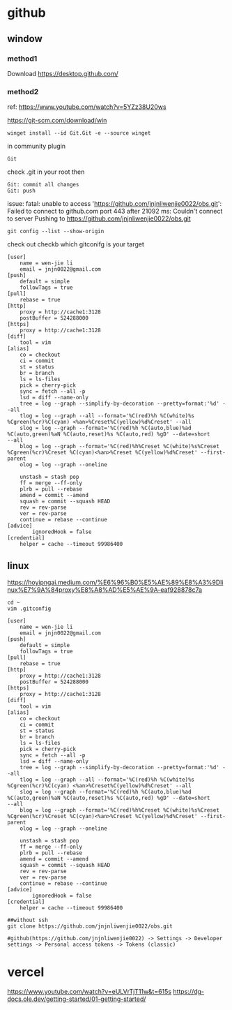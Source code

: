 # github
## window
### method1
Download https://desktop.github.com/
### method2
ref: https://www.youtube.com/watch?v=5YZz38U20ws

https://git-scm.com/download/win
```
winget install --id Git.Git -e --source winget
```
in community plugin
```
Git
```
check .git in your root then
```
Git: commit all changes
Git: push
```
issue: fatal: unable to access 'https://github.com/jnjnliwenjie0022/obs.git': Failed to connect to github.com port 443 after 21092 ms: Couldn't connect to server Pushing to https://github.com/jnjnliwenjie0022/obs.git
```
git config --list --show-origin
```
check out checkb which gitconifg is your target 
```
[user]
	name = wen-jie li
	email = jnjn0022@gmail.com
[push]
	default = simple
	followTags = true
[pull]
	rebase = true
[http]
	proxy = http://cache1:3128
	postBuffer = 524288000
[https]
	proxy = http://cache1:3128
[diff]
    tool = vim
[alias]
	co = checkout
	ci = commit
    st = status
    br = branch
    ls = ls-files
    pick = cherry-pick
    sync = fetch --all -p
    lsd = diff --name-only
    tree = log --graph --simplify-by-decoration --pretty=format:'%d' --all
    tlog = log --graph --all --format='%C(red)%h %C(white)%s %Cgreen(%cr)%C(cyan) <%an>%Creset%C(yellow)%d%Creset' --all
    slog = log --graph --format='%C(red)%h %C(auto,blue)%ad %C(auto,green)%aN %C(auto,reset)%s %C(auto,red) %gD' --date=short        --all
    blog = log --graph --format='%C(red)%h%Creset %C(white)%s%Creset %Cgreen(%cr)%Creset %C(cyan)<%an>%Creset %C(yellow)%d%Creset' --first-parent
    olog = log --graph --oneline

    unstash = stash pop
	ff = merge --ff-only
	plrb = pull --rebase
	amend = commit --amend
	squash = commit --squash HEAD
	rev = rev-parse
	ver = rev-parse
	continue = rebase --continue
[advice]
        ignoredHook = false
[credential]
	helper = cache --timeout 99986400
```
## linux
https://hoyipngai.medium.com/%E6%96%B0%E5%AE%89%E8%A3%9Dlinux%E7%9A%84proxy%E8%A8%AD%E5%AE%9A-eaf928878c7a
```
cd ~
vim .gitconfig
```
```
[user]
	name = wen-jie li
	email = jnjn0022@gmail.com
[push]
	default = simple
	followTags = true
[pull]
	rebase = true
[http]
	proxy = http://cache1:3128
	postBuffer = 524288000
[https]
	proxy = http://cache1:3128
[diff]
    tool = vim
[alias]
	co = checkout
	ci = commit
    st = status
    br = branch
    ls = ls-files
    pick = cherry-pick
    sync = fetch --all -p
    lsd = diff --name-only
    tree = log --graph --simplify-by-decoration --pretty=format:'%d' --all
    tlog = log --graph --all --format='%C(red)%h %C(white)%s %Cgreen(%cr)%C(cyan) <%an>%Creset%C(yellow)%d%Creset' --all
    slog = log --graph --format='%C(red)%h %C(auto,blue)%ad %C(auto,green)%aN %C(auto,reset)%s %C(auto,red) %gD' --date=short        --all
    blog = log --graph --format='%C(red)%h%Creset %C(white)%s%Creset %Cgreen(%cr)%Creset %C(cyan)<%an>%Creset %C(yellow)%d%Creset' --first-parent
    olog = log --graph --oneline

    unstash = stash pop
	ff = merge --ff-only
	plrb = pull --rebase
	amend = commit --amend
	squash = commit --squash HEAD
	rev = rev-parse
	ver = rev-parse
	continue = rebase --continue
[advice]
        ignoredHook = false
[credential]
	helper = cache --timeout 99986400
```
```
##without ssh
git clone https://github.com/jnjnliwenjie0022/obs.git

#github(https://github.com/jnjnliwenjie0022) -> Settings -> Developer settings -> Personal access tokens -> Tokens (classic)
```
# vercel
https://www.youtube.com/watch?v=eULVrTjT11w&t=615s
https://dg-docs.ole.dev/getting-started/01-getting-started/
